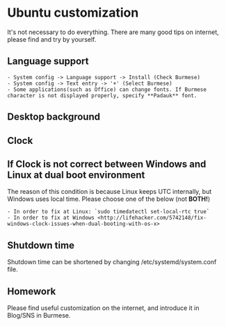 # Ubuntu customization
It's not necessary to do everything. There are many good tips on internet, please find and try by yourself.

## Language support

    - System config -> Language support -> Install (Check Burmese)
    - System config -> Text entry -> '+' (Select Burmese)
    - Some applications(such as Office) can change fonts. If Burmese character is not displayed properly, specify **Padauk** font.

## Desktop background

## Clock

## If Clock is not correct between Windows and Linux at dual boot environment
The reason of this condition is because Linux keeps UTC internally, but Windows uses local time. 
Please choose one of the below (not **BOTH!**)

    - In order to fix at Linux: `sudo timedatectl set-local-rtc true`
    - In order to fix at Windows <http://lifehacker.com/5742148/fix-windows-clock-issues-when-dual-booting-with-os-x>

## Shutdown time
Shutdown time can be shortened by changing /etc/systemd/system.conf file.

## Homework
Please find useful customization on the internet, and introduce it in Blog/SNS in Burmese.
